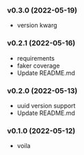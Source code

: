 ###  v0.3.0  (2022-05-19)
- version kwarg

###  v0.2.1  (2022-05-16)
- requirements
- faker coverage
- Update README.md

###  v0.2.0  (2022-05-13)
- uuid version support
- Update README.md

###  v0.1.0  (2022-05-12)
- voila

